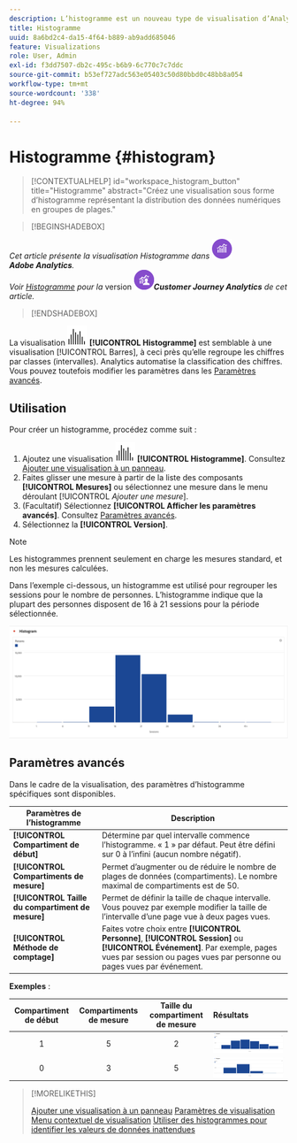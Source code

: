```yaml
---
description: L’histogramme est un nouveau type de visualisation d’Analysis Workspace.
title: Histogramme
uuid: 8a6bd2c4-da15-4f64-b889-ab9add685046
feature: Visualizations
role: User, Admin
exl-id: f3dd7507-db2c-495c-b6b9-6c770c7c7ddc
source-git-commit: b53ef727adc563e05403c50d80bbd0c48bb8a054
workflow-type: tm+mt
source-wordcount: '338'
ht-degree: 94%

---
```


# Histogramme {#histogram}

<!-- markdownlint-disable MD034 -->

>[!CONTEXTUALHELP]
>id="workspace_histogram_button"
>title="Histogramme"
>abstract="Créez une visualisation sous forme d’histogramme représentant la distribution des données numériques en groupes de plages."

<!-- markdownlint-enable MD034 -->


>[!BEGINSHADEBOX]

_Cet article présente la visualisation Histogramme dans_ ![AdobeAnalytics](/help/assets/icons/AdobeAnalytics.svg) _&#x200B;**Adobe Analytics**._<br/>_Voir [Histogramme](https://experienceleague.adobe.com/fr/docs/analytics-platform/using/cja-workspace/visualizations/histogram) pour la_ version ![CustomerJourneyAnalytics](/help/assets/icons/CustomerJourneyAnalytics.svg) _&#x200B;**Customer Journey Analytics** de cet article._

>[!ENDSHADEBOX]


La visualisation ![Histogramme](/help/assets/icons/Histogram.svg) **[!UICONTROL Histogramme]** est semblable à une visualisation [!UICONTROL Barres], à ceci près qu’elle regroupe les chiffres par classes (intervalles). Analytics automatise la classification des chiffres. Vous pouvez toutefois modifier les paramètres dans les [Paramètres avancés](#advanced-settings).

## Utilisation

Pour créer un histogramme, procédez comme suit :

1. Ajoutez une visualisation ![Histogramme](/help/assets/icons/Histogram.svg) **[!UICONTROL Histogramme]**. Consultez [Ajouter une visualisation à un panneau](freeform-analysis-visualizations.md#add-visualizations-to-a-panel).
1. Faites glisser une mesure à partir de la liste des composants **[!UICONTROL Mesures]** ou sélectionnez une mesure dans le menu déroulant [!UICONTROL *Ajouter une mesure*].
1. (Facultatif) Sélectionnez **[!UICONTROL Afficher les paramètres avancés]**. Consultez [Paramètres avancés](#advanced-settings).
1. Sélectionnez la **[!UICONTROL Version]**.

>[!NOTE]
>
>Les histogrammes prennent seulement en charge les mesures standard, et non les mesures calculées.

Dans l’exemple ci-dessous, un histogramme est utilisé pour regrouper les sessions pour le nombre de personnes. L’histogramme indique que la plupart des personnes disposent de 16 à 21 sessions pour la période sélectionnée.

![](assets/histogram.png)

## Paramètres avancés

Dans le cadre de la visualisation, des paramètres d’histogramme spécifiques sont disponibles.

| Paramètres de l’histogramme | Description |
|---|---|
| **[!UICONTROL Compartiment de début]** | Détermine par quel intervalle commence l’histogramme. « 1 » par défaut. Peut être défini sur 0 à l’infini (aucun nombre négatif). |
| **[!UICONTROL Compartiments de mesure]** | Permet d’augmenter ou de réduire le nombre de plages de données (compartiments). Le nombre maximal de compartiments est de 50. |
| **[!UICONTROL Taille du compartiment de mesure]** | Permet de définir la taille de chaque intervalle. Vous pouvez par exemple modifier la taille de l’intervalle d’une page vue à deux pages vues. |
| **[!UICONTROL Méthode de comptage]** | Faites votre choix entre **[!UICONTROL Personne]**, **[!UICONTROL Session]** ou **[!UICONTROL Événement]**. Par exemple, pages vues par session ou pages vues par personne ou pages vues par événement. |

<!--Russ or Meike - Check Hit Type link above. -->

**Exemples** :

| Compartiment de début | Compartiments de mesure | Taille du compartiment de mesure | Résultats |
|:----:|:--:|:--:|:--|
| 1 | 5 | 2 | ![Histogramme, compartiment de début 1, compartiments de mesure 5, taille de compartiment de mesure 2](assets/histogram-1-5-2.png) |
| 0 | 3 | 5 | ![Histogramme, compartiment de début 0, compartiments de mesure 3, taille de compartiment de mesure 5](assets/histogram-0-3-5.png) |

>[!MORELIKETHIS]
>
>[Ajouter une visualisation à un panneau](/help/analyze/analysis-workspace/visualizations/freeform-analysis-visualizations.md#add-visualizations-to-a-panel)
>[Paramètres de visualisation](/help/analyze/analysis-workspace/visualizations/freeform-analysis-visualizations.md#settings)
>[Menu contextuel de visualisation](/help/analyze/analysis-workspace/visualizations/freeform-analysis-visualizations.md#context-menu)
>[Utiliser des histogrammes pour identifier les valeurs de données inattendues](https://experienceleaguecommunities.adobe.com/t5/adobe-analytics-blogs/using-histograms-to-identify-unexpected-data-values/ba-p/596168)

